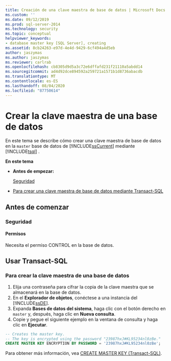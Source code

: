 ```yaml
---
title: Creación de una clave maestra de base de datos | Microsoft Docs
ms.custom: ''
ms.date: 09/12/2019
ms.prod: sql-server-2014
ms.technology: security
ms.topic: conceptual
helpviewer_keywords:
- database master key [SQL Server], creating
ms.assetid: 8cb24263-e97d-4e4d-9429-6cf494a4d5eb
author: jaszymas
ms.author: jaszymas
ms.reviewer: carlrab
ms.openlocfilehash: cb8305d9d5a3c72e6dffafd231f21110a5abdd14
ms.sourcegitcommit: ad4d92dce894592a259721a1571b1d8736abacdb
ms.translationtype: MT
ms.contentlocale: es-ES
ms.lasthandoff: 08/04/2020
ms.locfileid: "87750614"
---
```

# <a name="create-a-database-master-key"></a>Crear la clave maestra de una base de datos

En este tema se describe cómo crear una clave maestra de base de datos en la `master` base de datos de [!INCLUDE[ssCurrent](../../../includes/sscurrent-md.md)] mediante [!INCLUDE[tsql](../../../includes/tsql-md.md)] .

**En este tema**

- **Antes de empezar:**

  [Seguridad](#Security)

- [Para crear una clave maestra de base de datos mediante Transact-SQL](#TsqlProcedure)

## <a name="before-you-begin"></a><a name="BeforeYouBegin"></a> Antes de comenzar

### <a name="security"></a><a name="Security"></a> Seguridad

#### <a name="permissions"></a><a name="Permissions"></a> Permisos

Necesita el permiso CONTROL en la base de datos.

## <a name="using-transact-sql"></a><a name="TsqlProcedure"></a> Usar Transact-SQL

### <a name="to-create-a-database-master-key"></a>Para crear la clave maestra de una base de datos

1. Elija una contraseña para cifrar la copia de la clave maestra que se almacenará en la base de datos.
2. En el **Explorador de objetos**, conéctese a una instancia del [!INCLUDE[ssDE](../../../includes/ssde-md.md)].
3. Expanda **Bases de datos del sistema**, haga clic con el botón derecho en `master` y, después, haga clic en **Nueva consulta**.
4. Copie y pegue el siguiente ejemplo en la ventana de consulta y haga clic en **Ejecutar**.

  ```sql
  -- Creates the master key.
  -- The key is encrypted using the password "23987hxJ#KL95234nl0zBe."
  CREATE MASTER KEY ENCRYPTION BY PASSWORD = '23987hxJ#KL95234nl0zBe';
```

Para obtener más información, vea [CREATE MASTER KEY &#40;Transact-SQL&#41;](/sql/t-sql/statements/create-master-key-transact-sql).
